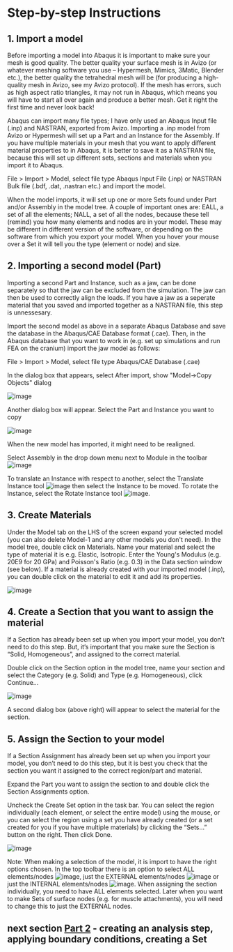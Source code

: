 # Step-by-step Instructions
## 1. Import a model
Before importing a model into Abaqus it is important to make sure your mesh is good quality. The better quality your surface mesh is in Avizo (or whatever meshing software you use – Hypermesh, Mimics, 3Matic, Blender etc.), the better quality the tetrahedral mesh will be (for producing a high-quality mesh in Avizo, see my Avizo protocol). If the mesh has errors, such as high aspect ratio triangles, it may not run in Abaqus, which means you will have to start all over again and produce a better mesh. Get it right the first time and never look back!

Abaqus can import many file types; I have only used an Abaqus Input file (.inp) and NASTRAN, exported from Avizo. Importing a .inp model from Avizo or Hypermesh will set up a Part and an Instance for the Assembly. If you have multiple materials in your mesh that you want to apply different material properties to in Abaqus, it is better to save it as a NASTRAN file, because this will set up different sets, sections and materials when you import it to Abaqus.

File > Import > Model, select file type Abaqus Input File (.inp) or NASTRAN Bulk file (.bdf, .dat, .nastran etc.) and import the model.

When the model imports, it will set up one or more Sets found under Part and/or Assembly in the model tree. A couple of important ones are: EALL, a set of all the elements; NALL, a set of all the nodes, because these tell (remind) you how many elements and nodes are in your model. These may be different in different version of the software, or depending on the software from which you export your model. When you hover your mouse over a Set it will tell you the type (element or node) and size.

## 2. Importing a second model (Part)
Importing a second Part and Instance, such as a jaw, can be done separately so that the jaw can be excluded from the simulation. The jaw can then be used to correctly align the loads. If you have a jaw as a seperate material that you saved and imported together as a NASTRAN file, this step is unnessesary. 

Import the second model as above in a separate Abaqus Database and save the database in the Abaqus/CAE Database format (.cae). Then, in the Abaqus database that you want to work in (e.g. set up simulations and run FEA on the cranium) import the jaw model as follows: 

File > Import > Model, select file type Abaqus/CAE Database (.cae)

In the dialog box that appears, select After import, show "Model->Copy Objects" dialog

![image](https://user-images.githubusercontent.com/80410515/111630399-3cf94c00-87ea-11eb-8ef2-13f25e02fb08.png)

Another dialog box will appear. Select the Part and Instance you want to copy

![image](https://user-images.githubusercontent.com/80410515/111630442-471b4a80-87ea-11eb-80bc-8fb2ac543ce6.png)

When the new model has imported, it might need to be realigned.

Select Assembly in the drop down menu next to Module in the toolbar ![image](https://user-images.githubusercontent.com/80410515/111631298-2273a280-87eb-11eb-9685-ace0180e25ac.png)

To translate an Instance with respect to another, select the Translate Instance tool ![image](https://user-images.githubusercontent.com/80410515/111631347-315a5500-87eb-11eb-8233-167e3b9bced4.png) then select the Instance to be moved. To rotate the Instance, select the Rotate Instance tool ![image](https://user-images.githubusercontent.com/80410515/111631379-3c14ea00-87eb-11eb-95f4-d40e60973cd2.png).

## 3. Create Materials
Under the Model tab on the LHS of the screen expand your selected model (you can also delete Model-1 and any other models you don't need). In the model tree, double click on Materials. Name your material and select the type of material it is e.g. Elastic, Isotropic. Enter the Young's Modulus (e.g. 20E9 for 20 GPa) and Poisson's Ratio (e.g. 0.3) in the Data section window (see below). If a material is already created with your imported model (.inp), you can double click on the material to edit it and add its properties.

![image](https://user-images.githubusercontent.com/80410515/111631806-c1000380-87eb-11eb-9e9d-766b0e2ab5b9.png)

## 4. Create a Section that you want to assign the material
If a Section has already been set up when you import your model, you don’t need to do this step. But, it’s important that you make sure the Section is “Solid, Homogeneous”, and assigned to the correct material. 

Double click on the Section option in the model tree, name your section and select the Category (e.g. Solid) and Type (e.g. Homogeneous), click Continue...

![image](https://user-images.githubusercontent.com/80410515/111632442-62875500-87ec-11eb-8d58-e1e04bae1c67.png)

A second dialog box (above right) will appear to select the material for the section.

## 5. Assign the Section to your model
If a Section Assignment has already been set up when you import your model, you don’t need to do this step, but it is best you check that the section you want it assigned to the correct region/part and material. 

Expand the Part you want to assign the section to and double click the Section Assignments option.

Uncheck the Create Set option in the task bar. You can select the region individually (each element, or select the entire model) using the mouse, or you can select the region using a set you have already created (or a set created for you if you have multiple materials) by clicking the “Sets…” button on the right. Then click Done. 

![image](https://user-images.githubusercontent.com/80410515/111632641-98c4d480-87ec-11eb-89b0-969d12df5da0.png)

Note: When making a selection of the model, it is import to have the right options chosen. In the top toolbar there is an option to select ALL elements/nodes ![image](https://user-images.githubusercontent.com/80410515/111632691-a712f080-87ec-11eb-9e02-7071bd83d217.png), just the EXTERNAL elements/nodes ![image](https://user-images.githubusercontent.com/80410515/111632749-b72ad000-87ec-11eb-8ba5-41048d427b19.png) or just the INTERNAL elements/nodes ![image](https://user-images.githubusercontent.com/80410515/111632798-c1e56500-87ec-11eb-8e04-fc9a63b91117.png). When assigning the section individually, you need to have ALL elements selected. Later when you want to make Sets of surface nodes (e.g. for muscle attachments), you will need to change this to just the EXTERNAL nodes.

## next section [Part 2](https://github.com/acsharp-biomech/Abaqus-workflow/blob/main/Part-2.md) - creating an analysis step, applying boundary conditions, creating a Set
